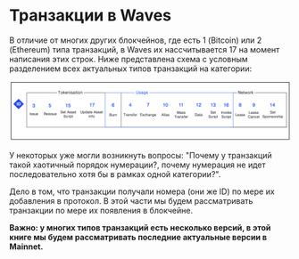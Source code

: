 # Транзакции в Waves

В отличие от многих других блокчейнов, где есть 1 (Bitcoin) или 2 (Ethereum) типа транзакций, в Waves их нассчитывается 17 на момент написания этих строк. Ниже представлена схема с условным разделением всех актуальных типов транзакций на категории:

![Waves transaction types](../../assets/5-1-1-transaction-types.png "Waves Transaction Types")

У некоторых уже могли возникнуть вопросы: "Почему у транзакций такой хаотичный порядок нумерации?, почему нумерация не идет последовательно хотя бы в рамках одной категории?".

Дело в том, что транзакции получали номера (они же ID) по мере их добавления в протокол. В этой части мы будем рассматривать транзакции по мере их появления в блокчейне.

**Важно: у многих типов транзакций есть несколько версий, в этой книге мы будем рассматривать последние актуальные версии в Mainnet.**
